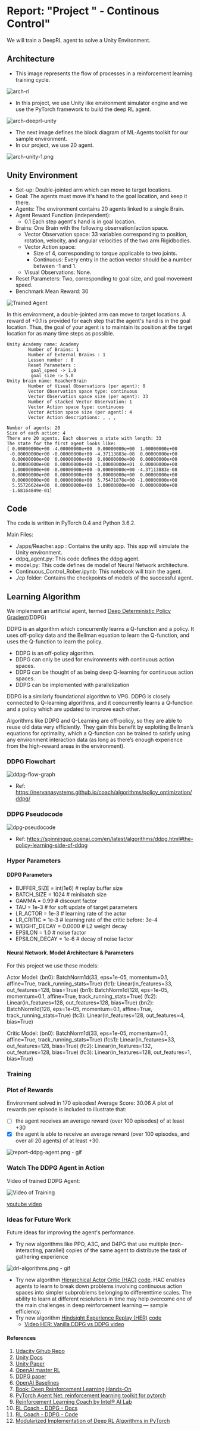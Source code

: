 [image1]: https://user-images.githubusercontent.com/10624937/43851024-320ba930-9aff-11e8-8493-ee547c6af349.gif "Trained Agent"
[image2]: https://user-images.githubusercontent.com/10624937/43851646-d899bf20-9b00-11e8-858c-29b5c2c94ccc.png "Crawler"

# Report: "Project " - Continous Control"

We will train a DeepRL agent to solve a Unity Environment.

## Architecture

+ This image represents the flow of processes in a reinforcement learning training cycle.

![arch-rl](./img/arch-rl.png "arch-rl")


+ In this project, we use Unity like environment simulator engine and we use the PyTorch framework to build the deep RL agent.

![arch-deeprl-unity](./img/arch-deeprl-unity-2.png "arch-deeprl-unity")


+ The next image defines the block diagram of ML-Agents toolkit for our sample environment. 
+ In our project, we use 20 agent.

![arch-unity-1.png](./img/arch-unity-1.png "arch-unity-1.png")

## Unity Environment

+ Set-up: Double-jointed arm which can move to target locations.
+ Goal: The agents must move it's hand to the goal location, and keep it there.
+ Agents: The environment contains 20 agents linked to a single Brain.
+ Agent Reward Function (independent):
  + 0.1 Each step agent's hand is in goal location.
+ Brains: One Brain with the following observation/action space.
  + Vector Observation space: 33 variables corresponding to position, rotation, velocity, and angular velocities of the two arm Rigidbodies.
  + Vector Action space: 
      + Size of 4, corresponding to torque applicable to two joints.
      + Continuous: Every entry in the action vector should be a number between -1 and 1.
  + Visual Observations: None.
+ Reset Parameters: Two, corresponding to goal size, and goal movement speed.
+ Benchmark Mean Reward: 30

![Trained Agent][image1]

In this environment, a double-jointed arm can move to target locations. A reward of +0.1 is provided for each step that the agent's hand is in the goal location. Thus, the goal of your agent is to maintain its position at the target location for as many time steps as possible.


~~~~
Unity Academy name: Academy
        Number of Brains: 1
        Number of External Brains : 1
        Lesson number : 0
        Reset Parameters :
         goal_speed -> 1.0
         goal_size -> 5.0
Unity brain name: ReacherBrain
        Number of Visual Observations (per agent): 0
        Vector Observation space type: continuous
        Vector Observation space size (per agent): 33
        Number of stacked Vector Observation: 1
        Vector Action space type: continuous
        Vector Action space size (per agent): 4
        Vector Action descriptions: , , ,
~~~~

~~~~
Number of agents: 20
Size of each action: 4
There are 20 agents. Each observes a state with length: 33
The state for the first agent looks like: 
[ 0.00000000e+00 -4.00000000e+00  0.00000000e+00  1.00000000e+00
 -0.00000000e+00 -0.00000000e+00 -4.37113883e-08  0.00000000e+00
  0.00000000e+00  0.00000000e+00  0.00000000e+00  0.00000000e+00
  0.00000000e+00  0.00000000e+00 -1.00000000e+01  0.00000000e+00
  1.00000000e+00 -0.00000000e+00 -0.00000000e+00 -4.37113883e-08
  0.00000000e+00  0.00000000e+00  0.00000000e+00  0.00000000e+00
  0.00000000e+00  0.00000000e+00  5.75471878e+00 -1.00000000e+00
  5.55726624e+00  0.00000000e+00  1.00000000e+00  0.00000000e+00
 -1.68164849e-01]
~~~~

## Code

The code is written in PyTorch 0.4 and Python 3.6.2.

Main Files:  

+ ./apps/Reacher.app : Contains the unity app. This app will simulate the Unity environment.
+ ddpq_agent.py: This code defines the ddpg agent.
+ model.py: This code defines de model of Neural Network architecture.
+ Continuous_Control_Rober.ipynb: This notebook will train the agent.
+ ./cp folder: Contains the checkpoints of models of the successful agent.

## Learning Algorithm

We implement an artificial agent, termed [Deep Deterministic Policy Gradient](https://spinningup.openai.com/en/latest/algorithms/ddpg.html)(DDPG)

DDPG is an algorithm which concurrently learns a Q-function and a policy. It uses off-policy data and the Bellman equation to learn the Q-function, and uses the Q-function to learn the policy.

+ DDPG is an off-policy algorithm.
+ DDPG can only be used for environments with continuous action spaces.
+ DDPG can be thought of as being deep Q-learning for continuous action spaces.
+ DDPG can be implemented with parallelization

DDPG is a similarly foundational algorithm to VPG. DDPG is closely connected to Q-learning algorithms, and it concurrently learns a Q-function and a policy which are updated to improve each other.

Algorithms like DDPG and Q-Learning are off-policy, so they are able to reuse old data very efficiently. They gain this benefit by exploiting Bellman’s equations for optimality, which a Q-function can be trained to satisfy using any environment interaction data (as long as there’s enough experience from the high-reward areas in the environment).

### DDPG Flowchart
![ddpg-flow-graph](./img/ddpg-flow-graph.png "ddpg-flow-graph")
+ Ref: https://nervanasystems.github.io/coach/algorithms/policy_optimization/ddpg/

### DDPG Pseudocode
![dpg-pseudocode](./img/ddpg-pseudocode.png "dpg-pseudocode")
+ Ref: https://spinningup.openai.com/en/latest/algorithms/ddpg.html#the-policy-learning-side-of-ddpg
  

### Hyper Parameters
#### DDPG Parameters

+ BUFFER_SIZE = int(1e6)        # replay buffer size
+ BATCH_SIZE = 1024             # minibatch size
+ GAMMA = 0.99                  # discount factor
+ TAU = 1e-3                    # for soft update of target parameters
+ LR_ACTOR = 1e-3               # learning rate of the actor 
+ LR_CRITIC = 1e-3              # learning rate of the critic before: 3e-4
+ WEIGHT_DECAY = 0.0000         # L2 weight decay
+ EPSILON = 1.0                 # noise factor
+ EPSILON_DECAY = 1e-6          # decay of noise factor

#### Neural Network. Model Architecture & Parameters
For this project we use these models:

Actor Model:
  (bn0): BatchNorm1d(33, eps=1e-05, momentum=0.1, affine=True, track_running_stats=True)
  (fc1): Linear(in_features=33, out_features=128, bias=True)
  (bn1): BatchNorm1d(128, eps=1e-05, momentum=0.1, affine=True, track_running_stats=True)
  (fc2): Linear(in_features=128, out_features=128, bias=True)
  (bn2): BatchNorm1d(128, eps=1e-05, momentum=0.1, affine=True, track_running_stats=True)
  (fc3): Linear(in_features=128, out_features=4, bias=True)

Critic Model:
  (bn0): BatchNorm1d(33, eps=1e-05, momentum=0.1, affine=True, track_running_stats=True)
  (fcs1): Linear(in_features=33, out_features=128, bias=True)
  (fc2): Linear(in_features=132, out_features=128, bias=True)
  (fc3): Linear(in_features=128, out_features=1, bias=True)

### Training

### Plot of Rewards

Environment solved in 170 episodes!	Average Score: 30.06
A plot of rewards per episode is included to illustrate that:

+ [ ] the agent receives an average reward (over 100 episodes) of at least +30
+ [x] the agent is able to receive an average reward (over 100 episodes, and over all 20 agents) of at least +30.

![report-ddpg-agent.png - gif](./img/report-ddpg-agent.png "report-ddpg-agent.png")

### Watch The DDPG Agent in Action

Video of trained DDPG Agent:

![Video of Training](./videos/ddpg-agent-11.14.2018.gif "Video of Training")


[youtube video](https://youtu.be/h6WyDX4cvek)
<!--- 
[![Trained DQN-Agent](http://img.youtube.com/vi/lBDV3A1hInQ/0.jpg)](http://www.youtube.com/watch?v=lBDV3A1hInQ "Trained DQN-Agent")
--->

### Ideas for Future Work

Future ideas for improving the agent's performance.

+ Try new algorithms like PPO, A3C, and D4PG that use multiple (non-interacting, parallel) copies of the same agent to distribute the task of gathering experience

![drl-algorithms.png - gif](./img/drl-algorithms.png "drl-algorithms.png")

+ Try new algorithm [Hierarchical Actor Critic (HAC)](https://arxiv.org/abs/1712.00948.pdf) [code](https://github.com/NervanaSystems/coach/blob/master/rl_coach/agents/ddpg_hac_agent.py). HAC enables agents to learn to break down problems involving continuous action spaces into simpler subproblems belonging to differenttime scales. The ability to learn at different resolutions in time may help overcome one of the main challenges in deep reinforcement learning — sample efficiency.
+ Try new algorithm [Hindsight Experience Replay (HER)](https://arxiv.org/abs/1707.01495.pdf) [code](https://github.com/NervanaSystems/coach/blob/master/rl_coach/memories/episodic/episodic_hindsight_experience_replay.py) 
  + [Video HER: Vanilla DDPG vs DDPG video](https://www.youtube.com/watch?time_continue=130&v=Dz_HuzgMxzo )


#### References

1. [Udacity Gihub Repo](https://github.com/udacity/deep-reinforcement-learning)
2. [Unity Docs](https://github.com/Unity-Technologies/ml-agents/blob/master/docs/ML-Agents-Overview.md)
3. [Unity Paper](https://arxiv.org/abs/1809.02627)
4. [OpenAI master RL](https://spinningup.openai.com/en/latest/algorithms/ddpg.html)
5. [DDPG paper](https://arxiv.org/abs/1509.02971)
6. [OpenAI Baselines](https://blog.openai.com/better-exploration-with-parameter-noise/)
7. [Book: Deep Reinforcement Learning Hands-On](https://github.com/PacktPublishing/Deep-Reinforcement-Learning-Hands-On)
8. [PyTorch Agent Net: reinforcement learning toolkit for pytorch](https://github.com/Shmuma/ptan)
9. [Reinforcement Learning Coach by Intel® AI Lab](https://nervanasystems.github.io/coach/)
10. [RL Coach - DDPG - Docs](https://nervanasystems.github.io/coach/algorithms/policy_optimization/ddpg/)
11. [RL Coach - DDPG - Code](https://github.com/NervanaSystems/coach/blob/master/rl_coach/agents/ddpg_agent.py)
12. [Modularized Implementation of Deep RL Algorithms in PyTorch](https://github.com/ShangtongZhang/DeepRL)